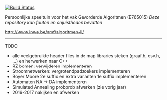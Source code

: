 [![Build Status](https://travis-ci.org/MartenBE/gevorderde-algoritmen.svg?branch=master)](https://travis-ci.org/MartenBE/gevorderde-algoritmen)


Persoonlijke speeltuin voor het vak Gevorderde Algoritmen (E765015)
*Deze repository kan fouten en onjuistheden bevatten*

http://www.inwe.be/smf/algoritmen-ii/

---

TODO
- alle veelgebruikte header files in de map libraries steken (graaf.h, csv.h, ...) en herwerken naar C++
- RZ bomen: verwijderen implementeren
- Stroomnetwerken: vergrotendpadzoekers implementeren
- Boyer Moore 2e suffix en extra varianten 1e suffix implementeren
- Automaten NA -> DA implementeren
- Simulated Annealing probprob afwerken (zie vorig jaar)
- 2016-2017 nakijken en afwerken
